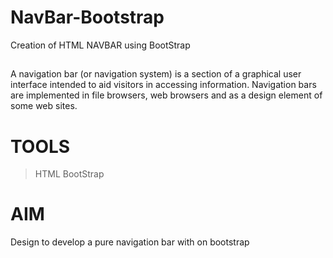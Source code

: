 # NavBar-Bootstrap
Creation of HTML NAVBAR using BootStrap

##
A navigation bar (or navigation system) is a section of a graphical user interface intended to aid visitors in accessing information. Navigation bars are implemented in file browsers, web browsers and as a design element of some web sites.

# TOOLS
> HTML
> BootStrap

# AIM
Design to develop a pure navigation bar with on bootstrap